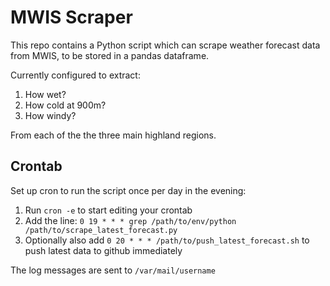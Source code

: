 # MWIS Scraper

This repo contains a Python script which can scrape weather forecast data from MWIS, to be stored in a pandas dataframe.

Currently configured to extract:

 1. How wet?
 2. How cold at 900m?
 3. How windy?

From each of the the three main highland regions.


## Crontab

Set up cron to run the script once per day in the evening:

 1. Run `cron -e` to start editing your crontab
 2. Add the line: `0 19 * * * grep /path/to/env/python /path/to/scrape_latest_forecast.py`
 3. Optionally also add `0 20 * * * /path/to/push_latest_forecast.sh` to push latest data to github immediately

The log messages are sent to `/var/mail/username`
